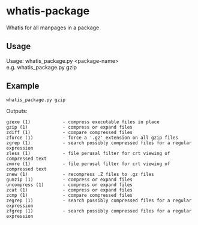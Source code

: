 # whatis-package
Whatis for all manpages in a package


## Usage
Usage: whatis_package.py \<package-name>  
e.g. whatis_package.py gzip

## Example
```
whatis_package.py gzip  
```
Outputs:
```
gzexe (1)            - compress executable files in place
gzip (1)             - compress or expand files
zdiff (1)            - compare compressed files
zforce (1)           - force a '.gz' extension on all gzip files
zgrep (1)            - search possibly compressed files for a regular expression
zless (1)            - file perusal filter for crt viewing of compressed text
zmore (1)            - file perusal filter for crt viewing of compressed text
znew (1)             - recompress .Z files to .gz files
gunzip (1)           - compress or expand files
uncompress (1)       - compress or expand files
zcat (1)             - compress or expand files
zcmp (1)             - compare compressed files
zegrep (1)           - search possibly compressed files for a regular expression
zfgrep (1)           - search possibly compressed files for a regular expression
```